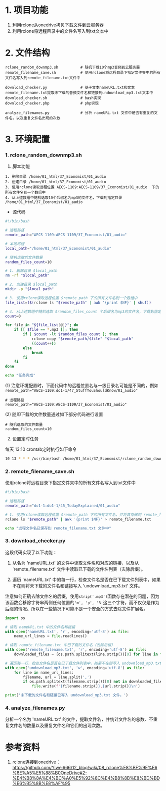 # 1. 项目功能

1. 利用rclone从onedrive拷贝下载文件到云服务器
2. 利用rclone将远程目录中的文件名写入到txt文本中


# 2. 文件结构

```
rclone_random_downmp3.sh          # 随机下载10个mp3音频到云服务器
remote_filename_save.sh           # 使用rclone将远程目录下指定文件夹中的所有文件名写入到remote_filename.txt文件中

download_checker.py               # 基于文本nameURL.txt和文本remote_filename.txt提取未下载的音频文件名和链接到undownload_mp3.txt文本中
download_checker.sh               # bash实现
download_checker.php              # php实现

analyze_filenames.py              # 分析 nameURL.txt 文件中是否有重复的文件名，以及重复文件名出现的次数
```


# 3. 环境配置

### 1. rclone_random_downmp3.sh

1. 脚本功能

```
1. 删除目录 /home/01_html/37_Economist/01_audio 
2. 创建目录 /home/01_html/37_Economist/01_audio 
3. 使用rclone读取远程位置 AECS-1109:AECS-1109/37_Economist/01_audio  下的所有文件名到一个数组中
4. 从上述数组中随机选取10个后缀名为mp3的文件名，下载到指定目录 /home/01_html/37_Economist/01_audio
```

- 源代码

```sh
#!/bin/bash

# 远程路径
remote_path="AECS-1109:AECS-1109/37_Economist/01_audio"

# 本地路径
local_path="/home/01_html/37_Economist/01_audio"

# 随机选取的文件数量
random_files_count=10

# 1. 删除目录 $local_path
rm -rf "$local_path"

# 2. 创建目录 $local_path
mkdir -p "$local_path"

# 3. 使用rclone读取远程位置 $remote_path 下的所有文件名到一个数组中
file_list=($(rclone ls "$remote_path" | awk '{print $NF}' | shuf))

# 4. 从上述数组中随机选取 $random_files_count 个后缀名为mp3的文件名，下载到指定目录 $local_path
count=0

for file in "${file_list[@]}"; do
    if [[ $file == *.mp3 ]]; then
        if [ $count -lt $random_files_count ]; then
            rclone copy "$remote_path/$file" "$local_path"
            ((count++))
        else
            break
        fi
    fi
done

echo "任务完成"
```

(1) 注意环境配置时，下面代码中的远程位置名与一级目录名可能是不同的，例如`remote_path="AECS-1109:do1-1/47_StuffYouShouldKnow/01_audio"`

```
# 远程路径
remote_path="AECS-1109:AECS-1109/37_Economist/01_audio"
```

(2) 随即下载的文件数量通过如下部分代码进行设置

```
# 随机选取的文件数量
random_files_count=10
```



2. 设置定时任务

每天 13:10 crontab定时执行如下命令

```sh
10 13 * * * /usr/bin/bash /home/01_html/37_Economist/rclone_random_downmp3.sh
```


### 2. remote_filename_save.sh

使用rclone将远程目录下指定文件夹中的所有文件名写入到txt文件中

```sh
#!/bin/bash

# 远程路径
remote_path="do1-1:do1-1/45_TodayExplained/01_audio"

# 1. 使用rclone读取远程位置 $remote_path 下的所有文件名，并将其存储到 remote_filename.txt 文件中
rclone ls "$remote_path" | awk '{print $NF}' > remote_filename.txt

echo "远程文件名已保存到 remote_filename.txt 文件中"
```


### 3. download_checker.py

这段代码实现了以下功能：

1. 从名为 'nameURL.txt' 的文件中读取文件名和对应的链接，以及从 'remote_filename.txt' 文件中读取已下载的文件名列表（去除后缀）。

2. 遍历 'nameURL.txt' 中的每一行，检查文件名是否在已下载文件列表中，如果不在则将未下载的文件名和链接写入 'undownload_mp3.txt' 文件。

注意如何正确去除文件名的后缀，使用`strip('.mp3')`函数存在潜在的问题，因为该函数会移除字符串两侧任何位置的` 'm', 'p', '3' `这三个字符，而不仅仅是作为后缀的情况。所以在一些情况下可能不是一个安全的方式去除文件扩展名。

```py
import os

# 读取 nameURL.txt 中的文件名和链接
with open('nameURL.txt', 'r', encoding='utf-8') as file:
    name_url_lines = file.readlines()

# 读取 remote_filename.txt 中已下载的文件名（去除后缀）
with open('remote_filename.txt', 'r', encoding='utf-8') as file:
    downloaded_files = [os.path.splitext(line.strip())[0] for line in file.read().splitlines()]

# 遍历每一行，检查文件名是否在已下载文件列表中，如果不在则写入 undownload_mp3.txt
with open('undownload_mp3.txt', 'w', encoding='utf-8') as file:
    for line in name_url_lines:
        filename, url = line.split(',')
        if os.path.splitext(filename.strip())[0] not in downloaded_files:
            file.write(f'{filename.strip()},{url.strip()}\n')

print('未下载的文件名和链接已写入 undownload_mp3.txt 文件。')
```


### 4. analyze_filenames.py

分析一个名为 'nameURL.txt' 的文件，提取文件名，并统计文件名的总数、不重复文件名的数量以及重复文件名和它们的出现次数。







# 参考资料

1. rclone连接到onedrive：https://github.com/Yiwei666/12_blog/wiki/08_rclone%E8%BF%9E%E6%8E%A5%E5%88%B0OneDrive#2-%E4%B8%8A%E4%BC%A0%E5%92%8C%E4%B8%8B%E8%BD%BD%E6%B5%8B%E8%AF%95
